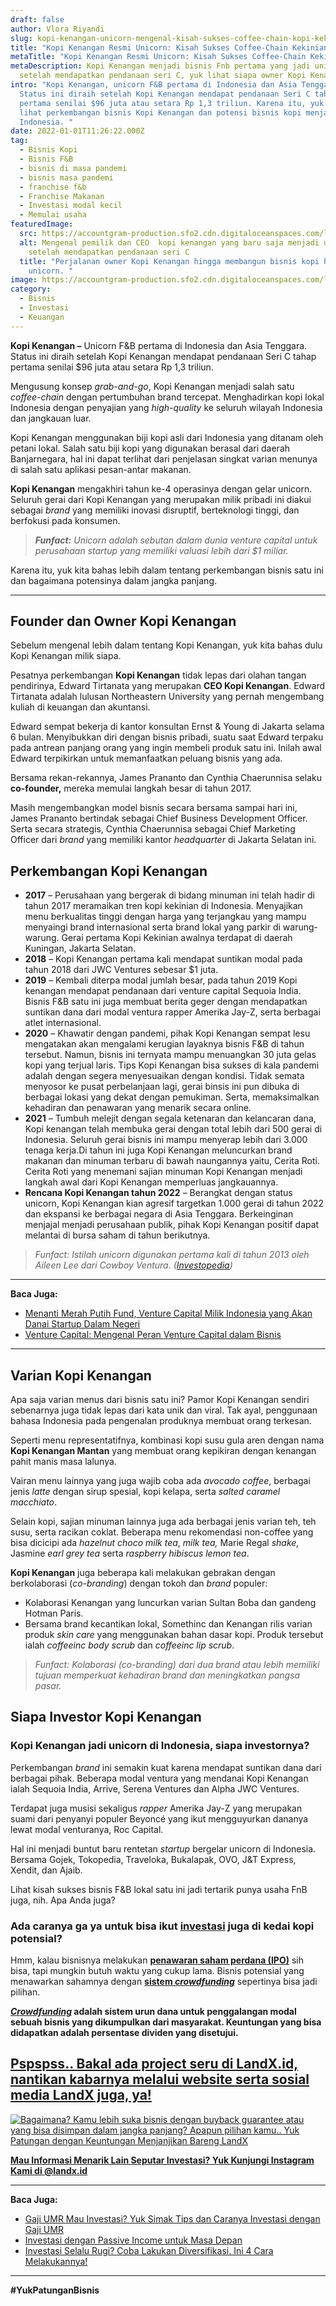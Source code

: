 ```yaml
---
draft: false
author: Vlora Riyandi
slug: kopi-kenangan-unicorn-mengenal-kisah-sukses-coffee-chain-kopi-kekinian
title: "Kopi Kenangan Resmi Unicorn: Kisah Sukses Coffee-Chain Kekinian"
metaTitle: "Kopi Kenangan Resmi Unicorn: Kisah Sukses Coffee-Chain Kekinian"
metaDescription: Kopi Kenangan menjadi bisnis Fnb pertama yang jadi unicorn
  setelah mendapatkan pendanaan seri C, yuk lihat siapa owner Kopi Kenangan
intro: "Kopi Kenangan, unicorn F&B pertama di Indonesia dan Asia Tenggara.
  Status ini diraih setelah Kopi Kenangan mendapat pendanaan Seri C tahap
  pertama senilai $96 juta atau setara Rp 1,3 triliun. Karena itu, yuk kita cek
  lihat perkembangan bisnis Kopi Kenangan dan potensi bisnis kopi menjanjikan di
  Indonesia. "
date: 2022-01-01T11:26:22.000Z
tag:
  - Bisnis Kopi
  - Bisnis F&B
  - bisnis di masa pandemi
  - bisnis masa pandemi
  - franchise f&b
  - Franchise Makanan
  - Investasi modal kecil
  - Memulai usaha
featuredImage:
  src: https://accountgram-production.sfo2.cdn.digitaloceanspaces.com/landx_ghost/2022/01/Kopi-kenagan-jadi-unicorn--simak-perkembangan-dan-siapa-saja-investornya-1.jpg
  alt: Mengenal pemilik dan CEO  kopi kenangan yang baru saja menjadi unicorn
    setelah mendapatkan pendanaan seri C
  title: "Perjalanan owner Kopi Kenangan hingga membangun bisnis kopi hingga jadi
    unicorn. "
image: https://accountgram-production.sfo2.cdn.digitaloceanspaces.com/landx_ghost/2022/01/Kopi-kenagan-jadi-unicorn--simak-perkembangan-dan-siapa-saja-investornya-1.jpg
category:
  - Bisnis
  - Investasi
  - Keuangan
---
```

**Kopi Kenangan –** Unicorn F&B pertama di Indonesia dan Asia Tenggara. Status ini diraih setelah Kopi Kenangan mendapat pendanaan Seri C tahap pertama senilai $96 juta atau setara Rp 1,3 triliun.

Mengusung konsep *grab-and-go*, Kopi Kenangan menjadi salah satu *coffee-chain* dengan pertumbuhan brand tercepat. Menghadirkan kopi lokal Indonesia dengan penyajian yang *high-quality* ke seluruh wilayah Indonesia dan jangkauan luar.

Kopi Kenangan menggunakan biji kopi asli dari Indonesia yang ditanam oleh petani lokal. Salah satu biji kopi yang digunakan berasal dari daerah Banjarnegara, hal ini dapat terlihat dari penjelasan singkat varian menunya di salah satu aplikasi pesan-antar makanan.

**Kopi  Kenangan** mengakhiri tahun ke-4 operasinya dengan gelar unicorn. Seluruh gerai dari Kopi Kenangan yang merupakan milik pribadi ini diakui sebagai *brand* yang memiliki inovasi disruptif, berteknologi tinggi, dan berfokusi pada konsumen.

> ***Funfact:** Unicorn adalah sebutan dalam dunia venture capital untuk perusahaan startup yang memiliki valuasi lebih dari $1 miliar.*

Karena itu, yuk kita bahas lebih dalam tentang perkembangan bisnis satu ini dan bagaimana potensinya dalam jangka panjang.

- - -

## Founder dan Owner Kopi Kenangan

Sebelum mengenal lebih dalam tentang Kopi Kenangan, yuk kita bahas dulu Kopi Kenangan milik siapa. 

Pesatnya perkembangan **Kopi Kenangan** tidak lepas dari olahan tangan pendirinya, Edward Tirtanata yang merupakan **CEO Kopi Kenangan**. Edward Tirtanata adalah lulusan Northeastern University yang pernah mengembang kuliah di keuangan dan akuntansi.

Edward sempat bekerja di kantor konsultan Ernst & Young di Jakarta selama 6 bulan. Menyibukkan diri dengan bisnis pribadi, suatu saat Edward terpaku pada antrean panjang orang yang ingin membeli produk satu ini. Inilah awal Edward terpikirkan untuk memanfaatkan peluang bisnis yang ada.

Bersama rekan-rekannya, James Prananto dan Cynthia Chaerunnisa selaku **co-founder,** mereka memulai langkah besar di tahun 2017.

Masih mengembangkan model bisnis secara bersama sampai hari ini, James Prananto bertindak sebagai Chief Business Development Officer. Serta secara strategis, Cynthia Chaerunnisa sebagai Chief Marketing Officer dari *brand* yang memiliki kantor *headquarter* di Jakarta Selatan ini.

## Perkembangan Kopi Kenangan

* **2017** – Perusahaan yang bergerak di bidang minuman ini telah hadir di tahun 2017 meramaikan tren kopi kekinian di Indonesia. Menyajikan menu berkualitas tinggi dengan harga yang terjangkau yang mampu menyaingi brand internasional serta brand lokal yang parkir di  warung-warung. Gerai pertama Kopi Kekinian awalnya terdapat di daerah Kuningan, Jakarta Selatan.
* **2018** – Kopi Kenangan pertama kali mendapat suntikan modal pada tahun 2018 dari JWC Ventures sebesar $1 juta.
* **2019** – Kembali diterpa modal jumlah besar, pada tahun 2019 Kopi kenangan mendapat pendanaan dari venture capital Sequoia India. Bisnis F&B satu ini juga membuat berita geger dengan mendapatkan suntikan dana dari modal ventura rapper Amerika Jay-Z, serta berbagai atlet internasional.
* **2020** – Khawatir dengan pandemi, pihak Kopi Kenangan sempat lesu mengatakan akan mengalami kerugian layaknya bisnis F&B di tahun tersebut. Namun, bisnis ini ternyata mampu menuangkan 30 juta gelas kopi yang terjual laris. Tips Kopi Kenangan bisa sukses di kala pandemi adalah dengan segera menyesuaikan dengan kondisi. Tidak semata menyosor ke pusat perbelanjaan lagi, gerai binsis ini pun dibuka di berbagai lokasi yang dekat dengan pemukiman. Serta, memaksimalkan kehadiran dan penawaran yang menarik secara online.
* **2021** – Tumbuh melejit dengan segala ketenaran dan kelancaran dana, Kopi kenangan telah membuka gerai dengan total lebih dari 500 gerai di Indonesia. Seluruh gerai bisnis ini mampu menyerap lebih dari 3.000 tenaga kerja.Di tahun ini juga Kopi Kenangan meluncurkan brand makanan dan minuman terbaru di bawah naungannya yaitu, Cerita Roti. Cerita Roti yang menemani sajian minuman Kopi Kenangan menjadi langkah awal dari Kopi Kenangan memperluas jangkauannya.
* **Rencana Kopi Kenangan tahun 2022** – Berangkat dengan status unicorn, Kopi Kenangan kian agresif targetkan 1.000 gerai di tahun 2022 dan ekspansi ke berbagai negara di Asia Tenggara. Berkeinginan menjajal menjadi perusahaan publik, pihak Kopi Kenangan positif dapat melantai di bursa saham di tahun berikutnya.

> *Funfact: Istilah unicorn digunakan pertama kali di tahun 2013 oleh Aileen Lee dari Cowboy Ventura. ([Investopedia](https://www.investopedia.com/terms/u/unicorn.asp))*

- - -

**Baca Juga:**

* [Menanti Merah Putih Fund, Venture Capital Milik Indonesia yang Akan Danai Startup Dalam Negeri](https://landx.id/blog/memahami-seluk-beluk-merah-putih-fund/)
* [Venture Capital: Mengenal Peran Venture Capital dalam Bisnis](https://landx.id/blog/venture-capital-adalah/)

- - -

## Varian Kopi Kenangan

Apa saja varian menus dari bisnis satu ini? Pamor Kopi Kenangan sendiri sebenarnya juga tidak lepas dari kata unik dan viral. Tak ayal, penggunaan bahasa Indonesia pada pengenalan produknya membuat orang terkesan.

Seperti menu representatifnya, kombinasi kopi susu gula aren dengan nama **Kopi Kenangan Mantan** yang membuat orang kepikiran dengan kenangan pahit manis masa lalunya.

Vairan menu lainnya yang juga wajib coba ada *avocado coffee*, berbagai jenis *latte* dengan sirup spesial, kopi kelapa, serta *salted caramel macchiato*.

Selain kopi, sajian minuman lainnya juga ada berbagai jenis varian teh, teh susu, serta racikan coklat. Beberapa menu rekomendasi non-coffee yang bisa dicicipi ada *hazelnut choco milk tea*, *milk tea,* Marie Regal *shake,*  Jasmine *earl grey tea* serta *raspberry hibiscus lemon tea*.

**Kopi Kenangan** juga beberapa kali melakukan gebrakan dengan berkolaborasi (*co-branding*) dengan tokoh dan *brand* populer:

* Kolaborasi Kenangan yang luncurkan varian Sultan Boba dan gandeng Hotman Paris.
* Bersama brand kecantikan lokal, Somethinc dan Kenangan rilis varian produk *skin care* yang menggunakan bahan dasar kopi. Produk tersebut ialah *coffeeinc body scrub* dan *coffeeinc lip scrub*.

> *Funfact: Kolaborasi  (co-branding) dari dua brand atau lebih memiliki tujuan memperkuat kehadiran brand dan meningkatkan pangsa pasar.*

## Siapa Investor Kopi Kenangan

### Kopi Kenangan jadi unicorn di Indonesia, siapa investornya?

Perkembangan *brand* ini  semakin kuat karena mendapat suntikan dana dari berbagai pihak. Beberapa modal ventura yang mendanai Kopi Kenangan ialah Sequoia India, Arrive, Serena Ventures dan Alpha JWC Ventures.

Terdapat juga musisi sekaligus *rapper* Amerika Jay-Z yang merupakan suami dari penyanyi populer Beyoncé yang ikut mengguyurkan dananya lewat modal venturanya, Roc Capital.

Hal ini menjadi buntut baru rentetan *startup* bergelar unicorn di Indonesia. Bersama Gojek, Tokopedia, Traveloka, Bukalapak, OVO, J&T Express, Xendit, dan Ajaib.

Lihat kisah sukses bisnis F&B lokal satu ini jadi tertarik punya usaha FnB juga, nih. Apa Anda juga?

### Ada caranya ga ya untuk bisa ikut [investasi](https://landx.id/) juga di kedai kopi potensial?

Hmm, kalau bisnisnya melakukan **[penawaran saham perdana (IPO)](https://landx.id/blog/ipo-dalam-saham-adalah/)** sih bisa, tapi mungkin butuh waktu yang cukup lama. Bisnis potensial yang menawarkan sahamnya dengan **[sistem *crowdfunding*](https://landx.id/project/)** sepertinya bisa jadi pilihan.

***[Crowdfunding](https://landx.id/)*  adalah sistem urun dana untuk penggalangan modal sebuah bisnis yang dikumpulkan dari masyarakat. Keuntungan yang bisa didapatkan adalah persentase dividen yang disetujui.**

## [Pspspss.. Bakal ada project seru di LandX.id, nantikan kabarnya melalui website serta sosial media LandX juga, ya!](https://landx.id/project/)

[![Bagaimana? Kamu lebih suka bisnis dengan buyback guarantee atau yang bisa disimpan dalam jangka panjang? Apapun pilihan kamu.. Yuk Patungan  dengan Keuntungan Menjanjikan Bareng LandX](https://accountgram-production.sfo2.cdn.digitaloceanspaces.com/landx_ghost/2021/10/Equity-Crowdfunding-di-Indonesia-1--3.png)](http://landx.id/project/)

**[Mau Informasi Menarik Lain Seputar Investasi? Yuk Kunjungi Instagram Kami di @landx.id](https://www.instagram.com/landx.id/?utm_medium=copy_link)**

- - -

**Baca Juga:**

* [Gaji UMR Mau Investasi? Yuk Simak Tips dan Caranya Investasi dengan Gaji UMR](https://landx.id/blog/cara-investasi-dengan-gaji-umr/)
* [Investasi dengan Passive Income untuk Masa Depan](https://landx.id/blog/investasi-dengan-passive-income-untuk-masa-depan/)
* [Investasi Selalu Rugi? Coba Lakukan Diversifikasi. Ini 4 Cara Melakukannya!](https://landx.id/blog/arti-penting-diversifikasi-dalam-investasi/)

- - -

**\#YukPatunganBisnis**